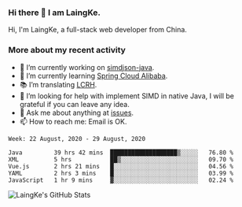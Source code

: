 ### Hi there 👋 I am LaingKe.

Hi, I'm LaingKe, a full-stack web developer from China.

### More about my recent activity

- 🔭 I’m currently working on [simdjson-java](https://github.com/laingke/simdjson-java).
- 🌱 I’m currently learning [Spring Cloud Alibaba](https://github.com/alibaba/spring-cloud-alibaba).
- :books: I’m translating [LCRH](https://github.com/LCTT/LCRH).
- 🤔 I’m looking for help with implement SIMD in native Java, I will be grateful if you can leave any idea.
- 💬 Ask me about anything at [issues](https://github.com/laingke/laingke/issues).
- 📫 How to reach me: Email is OK.

<!--START_SECTION:waka-->
```text
Week: 22 August, 2020 - 29 August, 2020

Java         39 hrs 42 mins  ███████████████████▒░░░░░   76.80 % 
XML          5 hrs           ██▒░░░░░░░░░░░░░░░░░░░░░░   09.70 % 
Vue.js       2 hrs 21 mins   █░░░░░░░░░░░░░░░░░░░░░░░░   04.56 % 
YAML         2 hrs 3 mins    █░░░░░░░░░░░░░░░░░░░░░░░░   03.99 % 
JavaScript   1 hr 9 mins     ▓░░░░░░░░░░░░░░░░░░░░░░░░   02.24 % 
```
<!--END_SECTION:waka-->

![LaingKe's GitHub Stats](https://github-readme-stats.vercel.app/api?username=laingke&show_icons=true&theme=nightowl&count_private=true)
